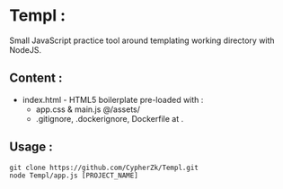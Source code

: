 # Templ :
  Small JavaScript practice tool around templating working directory with NodeJS.
  
## Content :
  * index.html - HTML5 boilerplate pre-loaded with :
      *   app.css & main.js @/assets/
      *   .gitignore, .dockerignore, Dockerfile at .  
  
## Usage :
  ```
  git clone https://github.com/CypherZk/Templ.git
  node Templ/app.js [PROJECT_NAME]
  ```
